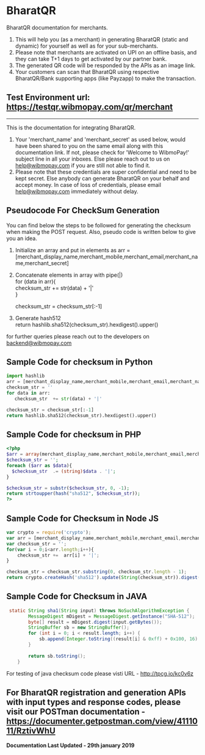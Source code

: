 # BharatQR
BharatQR documentation for merchants.

1. This will help you (as a merchant) in generating BharatQR (static and dynamic) for yourself as well as for your sub-merchants. 
2. Please note that merchants are activated on UPI on an offline basis, and they can take T+1 days to get activated by our partner bank. 
3. The generated QR code will be responded by the APIs as an image link. 
4. Your customers can scan that BharatQR using respective BharatQR/Bank supporting apps (like Payzapp) to make the transaction. 

## Test Environment url: https://testqr.wibmopay.com/qr/merchant

***

This is the documentation for integrating BharatQR. 

1. Your 'merchant_name' and 'merchant_secret' as used below, would have been shared to you on the same email along with this documentation link. If not, please check for 'Welcome to WibmoPay!' subject line in all your inboxes. Else please reach out to us on help@wibmopay.com if you are still not able to find it. 
2. Please note that these credentials are super confidential and need to be kept secret. Else anybody can generate BharatQR on your behalf and accept money. In case of loss of credentials, please email help@wibmopay.com immediately without delay. 

## Pseudocode For CheckSum Generation

You can find below the steps to be followed for generating the checksum when making the POST request. 
Also, pseudo code is written below to give you an idea. 

1. Initialize an array and put in elements as 
     arr = [merchant_display_name,merchant_mobile,merchant_email,merchant_name,merchant_secret]

2. Concatenate elements in array with pipe(|)  
     for (data in arr){  
     checksum_str  += str(data) + '|'  
     }
    
     checksum_str = checksum_str[:-1]  

3. Generate hash512  
     return hashlib.sha512(checksum_str).hexdigest().upper()

for further queries please reach out to the developers on backend@wibmopay.com

## Sample Code for checksum in Python  
```py
import hashlib  
arr = [merchant_display_name,merchant_mobile,merchant_email,merchant_name,merchant_secret] 
checksum_str = ''  
for data in arr:  
   checksum_str  += str(data) + '|'  

checksum_str = checksum_str[:-1]  
return hashlib.sha512(checksum_str).hexdigest().upper()  
```
## Sample Code for checksum in PHP  
```php
<?php  
$arr = array(merchant_display_name,merchant_mobile,merchant_email,merchant_name,merchant_secret);  
$checksum_str = '';  
foreach ($arr as $data){  
  $checksum_str  .= (string)$data . '|';  
}  

$checksum_str = substr($checksum_str, 0, -1);  
return strtoupper(hash("sha512", $checksum_str));  
?>  
```

## Sample Code for Checksum in Node JS  
```js
var crypto = require('crypto');  
var arr = [merchant_display_name,merchant_mobile,merchant_email,merchant_name,merchant_secret];  
var checksum_str = '';  
for(var i = 0;i<arr.length;i++){  
	checksum_str +=  arr[i] + '|';  
}  

checksum_str = checksum_str.substring(0, checksum_str.length - 1);  
return crypto.createHash('sha512').update(String(checksum_str)).digest('hex').toUpperCase();  
```

## Sample Code for Checksum in JAVA  
```Java
 static String sha1(String input) throws NoSuchAlgorithmException {
        MessageDigest mDigest = MessageDigest.getInstance("SHA-512");
        byte[] result = mDigest.digest(input.getBytes());
        StringBuffer sb = new StringBuffer();
        for (int i = 0; i < result.length; i++) {
            sb.append(Integer.toString((result[i] & 0xff) + 0x100, 16).substring(1));
        }
         
        return sb.toString();
    }
```
For testing of java checksum code please visti URL - http://tpcg.io/kc0v6z

## For BharatQR registration and generation APIs with input types and response codes, please visit our POSTman documentation - https://documenter.getpostman.com/view/4111011/RztivWhU


**Documentation Last Updated - 29th january 2019**
